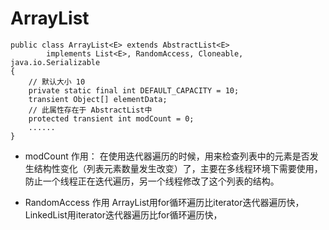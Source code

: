 # ArrayList

```
public class ArrayList<E> extends AbstractList<E>
        implements List<E>, RandomAccess, Cloneable, java.io.Serializable
{
    // 默认大小 10
    private static final int DEFAULT_CAPACITY = 10;
    transient Object[] elementData;
    // 此属性存在于 AbstractList中
    protected transient int modCount = 0;
    ......
}

```

* modCount 作用：
    在使用迭代器遍历的时候，用来检查列表中的元素是否发生结构性变化（列表元素数量发生改变）了，主要在多线程环境下需要使用，防止一个线程正在迭代遍历，另一个线程修改了这个列表的结构。

* RandomAccess 作用
ArrayList用for循环遍历比iterator迭代器遍历快，LinkedList用iterator迭代器遍历比for循环遍历快，










